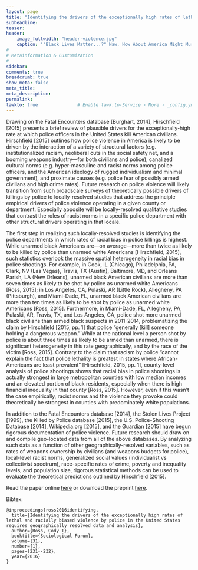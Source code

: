 ```yaml
---
layout: page
title: "Identifying the drivers of the exceptionally high rates of lethal and racially biased violence by police in the United States requires geographically resolved data and analysis"
subheadline: 
teaser: 
header:
    image_fullwidth: "header-violence.jpg"
    caption: '"Black Lives Matter...?" Naw. How About America Might Murder Me and Replace My Innocent Life With a Bullshit Catch Phrase Slogan, drawing by B. Culpepper'
#
# Metainformation & Customization
#
sidebar: 
comments: true
breadcrumb: true
show_meta: false
meta_title:           
meta_description:
permalink:
tawkto: true               # Enable tawk.to-Service › More › _config.yml
---
```

 
Drawing on the Fatal Encounters database [Burghart, 2014], Hirschfield [2015] presents a brief review
of plausible drivers for the exceptionally-high rate at which police officers in the United States kill
American civilians. Hirschfield [2015] outlines how police violence in America is likely to be driven
by the interaction of a variety of structural factors (e.g. institutionalized racism, neoliberal cuts in the
social safety net, and a booming weapons industry—for both civilians and police), canalized cultural
norms (e.g. hyper-masculine and racist norms among police officers, and the American ideology of
rugged individualism and minimal government), and proximate causes (e.g. police fear of possibly armed
civilians and high crime rates). Future research on police violence will likely transition from such broadscale
surveys of theoretically possible drivers of killings by police to locally-resolved studies that address
the principle empirical drivers of police violence operating in a given county or department. Especially
apposite will be locally-resolved qualitative studies that contrast the roles of racist norms in a specific
police department with other structural drivers operating in that locale.

The first step in realizing such locally-resolved studies is identifying the police departments in which
rates of racial bias in police killings is highest. While unarmed black Americans are—on average—more
than twice as likely to be killed by police than unarmed white Americans [Hirschfield, 2015], such
statistics overlook the massive spatial heterogeneity in racial bias in police shootings. For example, in
Cook, IL (Chicago), Philadelphia, PA, Clark, NV (Las Vegas), Travis, TX (Austin), Baltimore, MD, and
Orleans Parish, LA (New Orleans), unarmed black American civilians are more than seven times as likely
to be shot by police as unarmed white Americans [Ross, 2015]; in Los Angeles, CA, Pulaski, AR (Little
Rock), Allegheny, PA (Pittsburgh), and Miami-Dade, FL, unarmed black American civilians are more
than ten times as likely to be shot by police as unarmed white Americans [Ross, 2015]. Furthermore,
in Miami-Dade, FL, Allegheny, PA, Pulaski, AR, Travis, TX, and Los Angeles, CA, police shot more
unarmed black civilians than armed black suspects in 2011-2014, problematizing the claim by Hirschfield
[2015, pp. 1] that police “generally [kill] someone holding a dangerous weapon.” While at the national
level a person shot by police is about three times as likely to be armed than unarmed, there is significant
heterogeneity in this rate geographically, and by the race of the victim [Ross, 2015].
Contrary to the claim that racism by police “cannot explain the fact that police lethality is greatest
in states where African-Americans are least prevalent” [Hirschfield, 2015, pp. 1], county-level analysis
of police shootings shows that racial bias in police shootings is actually strongest in large metropolitan
counties with low median incomes and an elevated portion of black residents, especially when there is
high financial inequality in that county [Ross, 2015]. However, even if this wasn’t the case empirically,
racist norms and the violence they provoke could theoretically be strongest in counties with predominately
white populations.

In addition to the Fatal Encounters database [2014], the Stolen Lives Project [1999], the Killed by Police
database [2015], the U.S. Police-Shooting Database [2014], Wikipedia.org [2015], and the Guardian
[2015] have begun rigorous documentation of police violence. Future research should draw on and
compile geo-located data from all of the above databases. By analyzing such data as a function of other
geographically-resolved variables, such as rates of weapons ownership by civilians (and weapons budgets
for police), local-level racist norms, generalized social values (individualist vs collectivist spectrum), race-specific rates of crime, poverty and inequality levels, and population size, rigorous statistical methods can
be used to evaluate the theoretical predictions outlined by Hirschfield [2015].

Read the paper online [here][1] or download the preprint [here][2].

Bibtex:
```
@inproceedings{ross2016identifying,
  title={Identifying the drivers of the exceptionally high rates of lethal and racially biased violence by police in the United States requires geographically resolved data and analysis},
  author={Ross, Cody T},
  booktitle={Sociological Forum},
  volume={31},
  number={1},
  pages={231--232},
  year={2016}
}
```

 [1]: http://onlinelibrary.wiley.com/doi/10.1111/socf.12233/full
 [2]: https://github.com/Ctross/ctross.github.io/blob/master/pdfs/PoliceViolence.pdf

 

